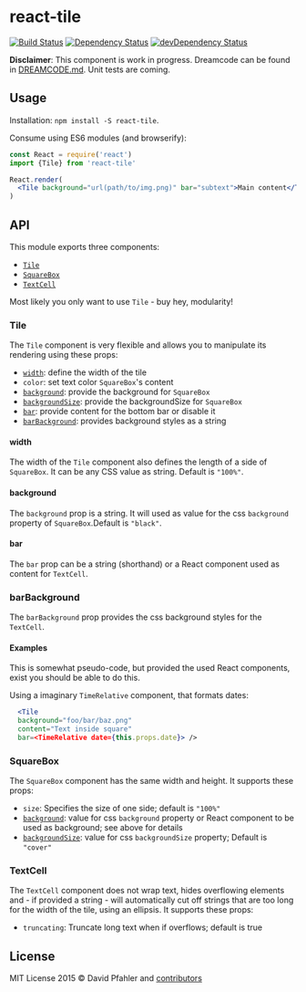 # react-tile
[![Build Status](https://travis-ci.org/excellenteasy/react-component.svg?branch=master)](https://travis-ci.org/excellenteasy/react-component)
[![Dependency Status](https://david-dm.org/excellenteasy/react-component.svg)](https://david-dm.org/excellenteasy/react-component)
[![devDependency Status](https://david-dm.org/excellenteasy/react-component/dev-status.svg)](https://david-dm.org/excellenteasy/react-component#info=devDependencies)

**Disclaimer**: This component is work in progress. Dreamcode can be found in [DREAMCODE.md](DREAMCODE.md). Unit tests are coming.

## Usage
Installation: `npm install -S react-tile`.

Consume using ES6 modules (and browserify):

```jsx
const React = require('react')
import {Tile} from 'react-tile'

React.render(
  <Tile background="url(path/to/img.png)" bar="subtext">Main content</Tile>
)
```

## API
This module exports three components:
* [`Tile`](#tile)
* [`SquareBox`](#squarebox)
* [`TextCell`](#textcell)

Most likely you only want to use `Tile` - buy hey, modularity!

### Tile
The `Tile` component is very flexible and allows you to manipulate its rendering using these props:
* [`width`](#width): define the width of the tile
* `color`: set text color `SquareBox`'s content
* [`background`](#background): provide the background for `SquareBox`
* [`backgroundSize`](#backgroundSize): provide the backgroundSize for `SquareBox`
* [`bar`](#bar): provide content for the bottom bar or disable it
* [`barBackground`](#barbackground): provides background styles as a string

#### width
The width of the `Tile` component also defines the length of a side of `SquareBox`. It can be any CSS value as string. Default is `"100%"`.

#### background
The `background` prop is a string. It will used as value for the css `background` property of `SquareBox`.Default is `"black"`.

#### bar
The `bar` prop can be a string (shorthand) or a React component used as content for `TextCell`.

### barBackground
The `barBackground` prop provides the css background styles for the `TextCell`.

#### Examples
This is somewhat pseudo-code, but provided the used React components, exist you should be able to do this.

Using a imaginary `TimeRelative` component, that formats dates:
```jsx
  <Tile 
  background="foo/bar/baz.png"
  content="Text inside square" 
  bar=<TimeRelative date={this.props.date}> />
```

### SquareBox
The `SquareBox` component has the same width and height. It supports these props:
* `size`: Specifies the size of one side; default is `"100%"`
* [`background`](#background): value for css `background` property or React component to be used as background; see above for details
* [`backgroundSize`](#backgroundSize): value for css `backgroundSize` property; Default is `"cover"`

### TextCell
The `TextCell` component does not wrap text, hides overflowing elements and - if provided a string - will automatically cut off strings that are too long for the width of the tile, using an ellipsis. It supports these props:
* `truncating`: Truncate long text when if overflows; default is true

## License

MIT License 
2015 © David Pfahler and [contributors](https://github.com/excellenteasy/react-tile/graphs/contributors)
